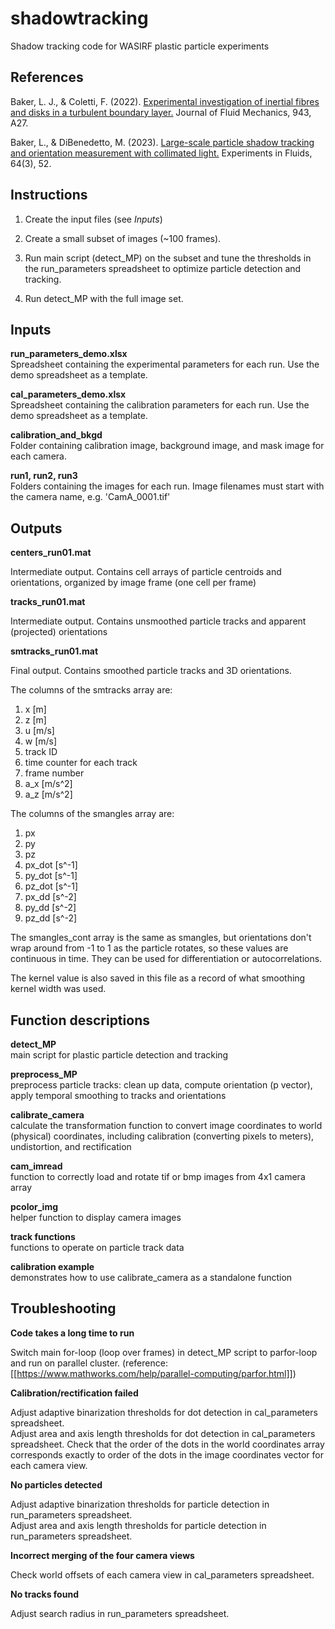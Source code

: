 # shadowtracking

Shadow tracking code for WASIRF plastic particle experiments  


## References

Baker, L. J., & Coletti, F. (2022). [Experimental investigation of inertial fibres and disks in a turbulent boundary layer.](https://doi.org/10.1017/jfm.2022.438) Journal of Fluid Mechanics, 943, A27.

Baker, L., & DiBenedetto, M. (2023). [Large-scale particle shadow tracking and orientation measurement with collimated light.](https://doi.org/10.1007/s00348-023-03578-y) Experiments in Fluids, 64(3), 52.


## Instructions

1. Create the input files (see *Inputs*)

2. Create a small subset of images (~100 frames). 

3. Run main script (detect_MP) on the subset and tune the thresholds in the run_parameters spreadsheet to optimize particle detection and tracking.

4. Run detect_MP with the full image set.


## Inputs

**run_parameters_demo.xlsx**  
Spreadsheet containing the experimental parameters for each run. Use the demo spreadsheet as a template.

**cal_parameters_demo.xlsx**  
Spreadsheet containing the calibration parameters for each run. Use the demo spreadsheet as a template.

**calibration_and_bkgd**  
Folder containing calibration image, background image, and mask image for each camera.

**run1, run2, run3**  
Folders containing the images for each run. Image filenames must start with the camera name, e.g. 'CamA_0001.tif'


## Outputs

**centers_run01.mat**

Intermediate output. Contains cell arrays of particle centroids and orientations, organized by image frame (one cell per frame)  

**tracks_run01.mat**

Intermediate output. Contains unsmoothed particle tracks and apparent (projected) orientations

**smtracks_run01.mat**

Final output. Contains smoothed particle tracks and 3D orientations. 

The columns of the smtracks array are:

1. x [m]  
2. z [m]  
3. u [m/s]  
4. w [m/s]  
5. track ID  
6. time counter for each track  
7. frame number  
8. a_x [m/s^2]  
9. a_z [m/s^2]  

The columns of the smangles array are:

1. px  
2. py  
3. pz  
4. px_dot [s^-1]  
5. py_dot [s^-1]  
6. pz_dot [s^-1]  
7. px_dd [s^-2]  
8. py_dd [s^-2]  
9. pz_dd [s^-2]

The smangles_cont array is the same as smangles, but orientations don't wrap around from -1 to 1 as the particle rotates, so these values are continuous in time. They can be used for differentiation or autocorrelations. 

The kernel value is also saved in this file as a record of what smoothing kernel width was used. 



## Function descriptions

**detect_MP**  
main script for plastic particle detection and tracking 

**preprocess_MP**  
preprocess particle tracks: clean up data, compute orientation (p vector), apply temporal smoothing to tracks and orientations

**calibrate_camera**  
calculate the transformation function to convert image coordinates to world (physical) coordinates, including calibration (converting pixels to meters), undistortion, and rectification

**cam_imread**  
function to correctly load and rotate tif or bmp images from 4x1 camera array

**pcolor_img**  
helper function to display camera images

**track functions**  
functions to operate on particle track data

**calibration example**  
demonstrates how to use calibrate_camera as a standalone function


## Troubleshooting

**Code takes a long time to run**
  
Switch main for-loop (loop over frames) in detect_MP script to parfor-loop and run on parallel cluster. (reference: [[https://www.mathworks.com/help/parallel-computing/parfor.html]])

**Calibration/rectification failed**

Adjust adaptive binarization thresholds for dot detection in cal_parameters spreadsheet.  
Adjust area and axis length thresholds for dot detection in cal_parameters spreadsheet. 
Check that the order of the dots in the world coordinates array corresponds exactly to order of the dots in the image coordinates vector for each camera view.   

**No particles detected** 
 
Adjust adaptive binarization thresholds for particle detection in run_parameters spreadsheet.  
Adjust area and axis length thresholds for particle detection in run_parameters spreadsheet.  

**Incorrect merging of the four camera views**

Check world offsets of each camera view in cal_parameters spreadsheet.

**No tracks found**

Adjust search radius in run_parameters spreadsheet.

